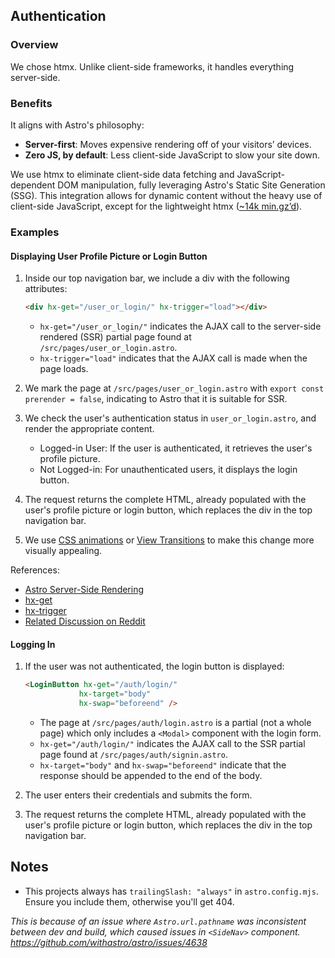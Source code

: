
## Authentication

### Overview
We chose htmx. Unlike client-side frameworks, it handles everything server-side.

### Benefits
It aligns with Astro's philosophy:
- **Server-first**: Moves expensive rendering off of your visitors’ devices.
- **Zero JS, by default**: Less client-side JavaScript to slow your site down.

We use htmx to eliminate client-side data fetching and JavaScript-dependent DOM manipulation, fully leveraging Astro's Static Site Generation (SSG). This integration allows for dynamic content without the heavy use of client-side JavaScript, except for the lightweight htmx ([~14k min.gz’d](https://unpkg.com/htmx.org/dist/)).

### Examples

#### Displaying User Profile Picture or Login Button
1. Inside our top navigation bar, we include a div with the following attributes:
    ```html
    <div hx-get="/user_or_login/" hx-trigger="load"></div>
    ```
    - `hx-get="/user_or_login/"` indicates the AJAX call to the server-side rendered (SSR) partial page found at `/src/pages/user_or_login.astro`.
    - `hx-trigger="load"` indicates that the AJAX call is made when the page loads.

2. We mark the page at `/src/pages/user_or_login.astro` with `export const prerender = false`, indicating to Astro that it is suitable for SSR.

3. We check the user's authentication status in `user_or_login.astro`, and render the appropriate content.
   - Logged-in User: If the user is authenticated, it retrieves the user's profile picture.
   - Not Logged-in: For unauthenticated users, it displays the login button.

4. The request returns the complete HTML, already populated with the user's profile picture or login button, which replaces the div in the top navigation bar.
5. We use [CSS animations](https://htmx.org/examples/animations/) or [View Transitions](https://htmx.org/essays/view-transitions/) to make this change more visually appealing.

References:
- [Astro Server-Side Rendering](https://docs.astro.build/en/guides/server-side-rendering/)
- [hx-get](https://htmx.org/attributes/hx-get/)
- [hx-trigger](https://htmx.org/attributes/hx-trigger/)
- [Related Discussion on Reddit](https://www.reddit.com/r/htmx/comments/15g6weg/composing_with_hxtriggerload_and_hxget_is_it_a/)

#### Logging In
1. If the user was not authenticated, the login button is displayed:
    ```html
   <LoginButton hx-get="/auth/login/"
                hx-target="body"
                hx-swap="beforeend" />
    ```
    - The page at `/src/pages/auth/login.astro` is a partial (not a whole page) which only includes a `<Modal>` component with the login form.
    - `hx-get="/auth/login/"` indicates the AJAX call to the SSR partial page found at `/src/pages/auth/signin.astro`.
    - `hx-target="body"` and `hx-swap="beforeend"` indicate that the response should be appended to the end of the body.

2. The user enters their credentials and submits the form.
3. The request returns the complete HTML, already populated with the user's profile picture or login button, which replaces the div in the top navigation bar.

## Notes
- This projects always has `trailingSlash: "always"` in `astro.config.mjs`. Ensure you include them, otherwise you'll get 404.

*This is because of an issue where `Astro.url.pathname` was inconsistent between dev and build, which caused issues in `<SideNav>` component. https://github.com/withastro/astro/issues/4638*
